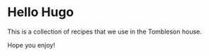 

# Hello Hugo

This is a collection of recipes that we use in the Tombleson house.

Hope you enjoy!
